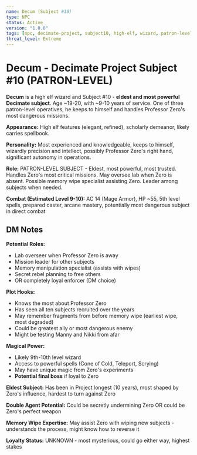 ```yaml
---
name: Decum (Subject #10)
type: NPC
status: Active
version: "1.0.0"
tags: [npc, decimate-project, subject10, high-elf, wizard, patron-level, eldest]
threat_level: Extreme
---
```


# Decum - Decimate Project Subject #10 (PATRON-LEVEL)

**Decum** is a high elf wizard and Subject #10 - **eldest and most powerful Decimate subject**. Age ~19-20, with ~9-10 years of service. One of three patron-level operatives, he keeps to himself and handles Professor Zero's most dangerous missions.

**Appearance:** High elf features (elegant, refined), scholarly demeanor, likely carries spellbook.

**Personality:** Most experienced and knowledgeable, keeps to himself, wizardly precision and intellect, possibly Professor Zero's right hand, significant autonomy in operations.

**Role:** PATRON-LEVEL SUBJECT - Eldest, most powerful, most trusted. Handles Zero's most critical missions. May oversee lab when Zero is absent. Possible memory wipe specialist assisting Zero. Leader among subjects when needed.

**Combat (Estimated Level 9-10):** AC 14 (Mage Armor), HP ~55, 5th level spells, prepared caster, arcane mastery, potentially most dangerous subject in direct combat

## DM Notes

**Potential Roles:**
- Lab overseer when Professor Zero is away
- Mission leader for other subjects
- Memory manipulation specialist (assists with wipes)
- Secret rebel planning to free others
- OR completely loyal enforcer (DM choice)

**Plot Hooks:**
- Knows the most about Professor Zero
- Has seen all ten subjects recruited over the years
- May remember fragments from before memory wipe (earliest wipe, most degraded)
- Could be greatest ally or most dangerous enemy
- Might be testing Manny and Nikki from afar

**Magical Power:**
- Likely 9th-10th level wizard
- Access to powerful spells (Cone of Cold, Teleport, Scrying)
- May have unique magic from Zero's experiments
- **Potential final boss** if loyal to Zero

**Eldest Subject:** Has been in Project longest (10 years), most shaped by Zero's influence, hardest to turn against Zero

**Double Agent Potential:** Could be secretly undermining Zero OR could be Zero's perfect weapon

**Memory Wipe Expertise:** May assist Zero with wiping new subjects - understands the process, might know how to reverse it

**Loyalty Status:** UNKNOWN - most mysterious, could go either way, highest stakes
